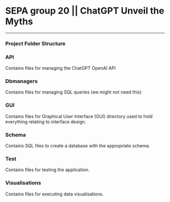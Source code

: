 # SEPA group 20 || ChatGPT Unveil the Myths
---
### Project Folder Structure

### API
Contains files for managing the ChatGPT OpenAI API
### Dbmanagers
Contains files for managing SQL queries  (we might not need this)
### GUI
Contains files for Graphical User Interface (GUI) directory used to hold everything relating to interface design.
### Schema
Contains SQL files to create a database with the appropriate schema.
### Test
Contains files for testing the application.
### Visualisations
Contains files for executing data visualisations.
